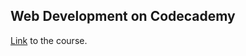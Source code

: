 ## Web Development on Codecademy

[Link](https://www.codecademy.com/paths/web-development/) to the course.